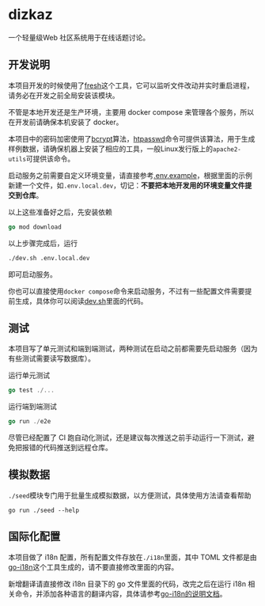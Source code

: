 # dizkaz

一个轻量级Web 社区系统用于在线话题讨论。

## 开发说明

本项目开发的时候使用了[fresh](https://github.com/gravityblast/fresh)这个工具，它可以监听文件改动并实时重启进程，请务必在开发之前全局安装该模块。

不管是本地开发还是生产环境，主要用 docker compose 来管理各个服务，所以在开发前请确保本机安装了 docker。

本项目中的密码加密使用了[bcrypt](https://en.wikipedia.org/wiki/Bcrypt)算法，[htpasswd](https://httpd.apache.org/docs/2.4/programs/htpasswd.html)命令可提供该算法，用于生成样例数据，请确保机器上安装了相应的工具，一般Linux发行版上的`apache2-utils`可提供该命令。

启动服务之前需要自定义环境变量，请直接参考[.env.example](./.env.example.dev)，根据里面的示例新建一个文件，如`.env.local.dev`，切记：**不要把本地开发用的环境变量文件提交到仓库**。

以上这些准备好之后，先安装依赖

```go
go mod download
```

以上步骤完成后，运行

```bash
./dev.sh .env.local.dev
```

即可启动服务。

你也可以直接使用`docker compose`命令来启动服务，不过有一些配置文件需要提前生成，具体你可以阅读[dev.sh](./dev.sh)里面的代码。

## 测试

本项目写了单元测试和端到端测试，两种测试在启动之前都需要先启动服务（因为有些测试需要读写数据库）。

运行单元测试

```go
go test ./...
```

运行端到端测试

```go
go run ./e2e
```

尽管已经配置了 CI 跑自动化测试，还是建议每次推送之前手动运行一下测试，避免把报错的代码推送到远程仓库。

## 模拟数据

`./seed`模块专门用于批量生成模拟数据，以方便测试，具体使用方法请查看帮助

```
go run ./seed --help
```

## 国际化配置

本项目做了 i18n 配置，所有配置文件存放在`./i18n`里面，其中 TOML 文件都是由[go-i18n](https://github.com/nicksnyder/go-i18n/)这个工具生成的，请不要直接修改里面的内容。

新增翻译请直接修改 i18n 目录下的 go 文件里面的代码，改完之后在运行 i18n 相关命令，并添加各种语言的翻译内容，具体请参考[go-i18n的说明文档](https://github.com/nicksnyder/go-i18n/#command-goi18n)。

